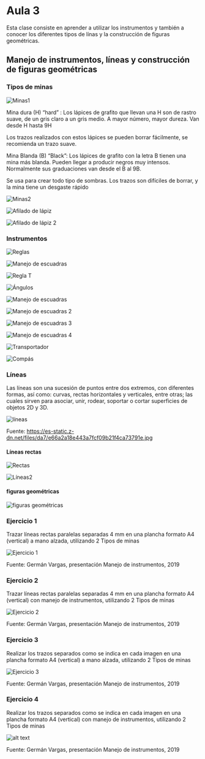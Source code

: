 <h1>Aula 3</h1>

Esta clase consiste en aprender a utilizar los instrumentos y también a conocer los diferentes tipos de línas y la construcción de figuras geométricas.

<h2>Manejo de instrumentos, líneas y construcción de figuras geométricas</h2>

<h3>Tipos de minas</h3>

![Minas1](image.png)

Mina dura (H) “hard” : Los lápices de grafito que llevan una H son de rastro suave, de un gris claro a un gris medio. A mayor número, mayor dureza.  Van desde H hasta 9H

Los trazos realizados con estos lápices se pueden borrar fácilmente, se recomienda un trazo suave.

Mina Blanda (B) “Black”: Los lápices de grafito con la letra B tienen una mina más blanda. Pueden llegar a producir negros muy intensos. Normalmente sus graduaciones van desde el B al 9B.  

Se usa para crear todo tipo de sombras. Los trazos son difíciles de borrar, y la mina tiene un desgaste rápido

![Minas2](image-1.png)

![Afilado de lápiz](image-2.png)

![Afilado de lápiz 2](image-3.png)

<h3>Instrumentos</h3>

![Reglas](image-4.png)

![Manejo de escuadras](image-5.png)

![Regla T](image-6.png)

![Ángulos](image-7.png)

![Manejo de escuadras](image-8.png)

![Manejo de escuadras 2](image-9.png)

![Manejo de escuadras 3](image-10.png)

![Manejo de escuadras 4](image-11.png)

![Transportador](image-12.png)

![Compás](image-14.png)

<h3>Líneas</h3>

Las líneas son una sucesión de puntos entre dos extremos, con diferentes formas, así como: curvas, rectas horizontales y verticales, entre otras; las cuales sirven para asociar, unir, rodear, soportar o cortar superficies de objetos 2D y 3D.

<img src="https://es-static.z-dn.net/files/da7/e66a2a18e443a7fcf09b21f4ca73791e.jpg" alt="líneas" caption="Hola"/>

Fuente: https://es-static.z-dn.net/files/da7/e66a2a18e443a7fcf09b21f4ca73791e.jpg

<h4>Líneas rectas</h4>

![Rectas](image-16.png)

![Líneas2](image-17.png)

<h4>figuras geométricas</h4>

![figuras geométricas](image-18.png)

<h3>Ejercicio 1</h3>

Trazar líneas rectas paralelas separadas 4 mm en una plancha formato A4 (vertical) a mano alzada, utilizando 2 Tipos de minas

![Ejercicio 1](image-19.png)

Fuente: Germán Vargas, presentación Manejo de instrumentos, 2019

<h3>Ejercicio 2</h3>

Trazar líneas rectas paralelas separadas 4 mm en una plancha formato A4 (vertical) con manejo de instrumentos, utilizando 2 Tipos de minas

![Ejercicio 2](image-20.png)

Fuente: Germán Vargas, presentación Manejo de instrumentos, 2019

<h3>Ejercicio 3</h3>

Realizar los trazos separados como se indica en cada imagen en una plancha formato A4 (vertical) a mano alzada, utilizando 2 Tipos de minas

![Ejercicio 3](image-21.png)

Fuente: Germán Vargas, presentación Manejo de instrumentos, 2019

<h3>Ejercicio 4</h3>

Realizar los trazos separados como se indica en cada imagen en una plancha formato A4 (vertical) con manejo de instrumentos, utilizando 2 Tipos de minas

![alt text](image-22.png)

Fuente: Germán Vargas, presentación Manejo de instrumentos, 2019